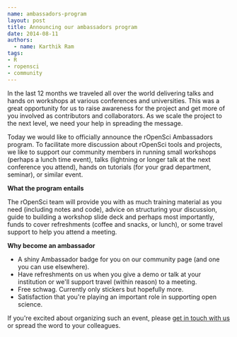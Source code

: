 ```yaml
---
name: ambassadors-program
layout: post
title: Announcing our ambassadors program
date: 2014-08-11
authors:
  - name: Karthik Ram
tags:
- R
- ropensci
- community
---
```


In the last 12 months we traveled all over the world delivering talks and hands on workshops at various conferences and universities. This was a great opportunity for us to raise awareness for the project and get more of you involved as contributors and collaborators. As we scale the project to the next level, we need your help in spreading the message.

Today we would like to officially announce the rOpenSci Ambassadors program. To facilitate more discussion about rOpenSci tools and projects, we like to support our community members in running small workshops (perhaps a lunch time event), talks (lightning or longer talk at the next conference you attend),  hands on tutorials (for your grad department, seminar), or similar event.

**What the program entails**

The rOpenSci team will provide you with as much training material as you need (including notes and code), advice on structuring your discussion, guide to building a workshop slide deck and perhaps most importantly, funds to cover refreshments (coffee and snacks, or lunch), or some travel support to help you attend a meeting.

**Why become an ambassador**

- A shiny Ambassador badge for you on our community page (and one you can use elsewhere).
- Have refreshments on us when you give a demo or talk at your institution or we'll support travel (within reason) to a meeting.
- Free schwag. Currently only stickers but hopefully more.
- Satisfaction that you're playing an important role in supporting open science.


 If you're excited about organizing such an event, please [get in touch with us](http://ropensci.org/contact.html) or spread the word to your colleagues.
